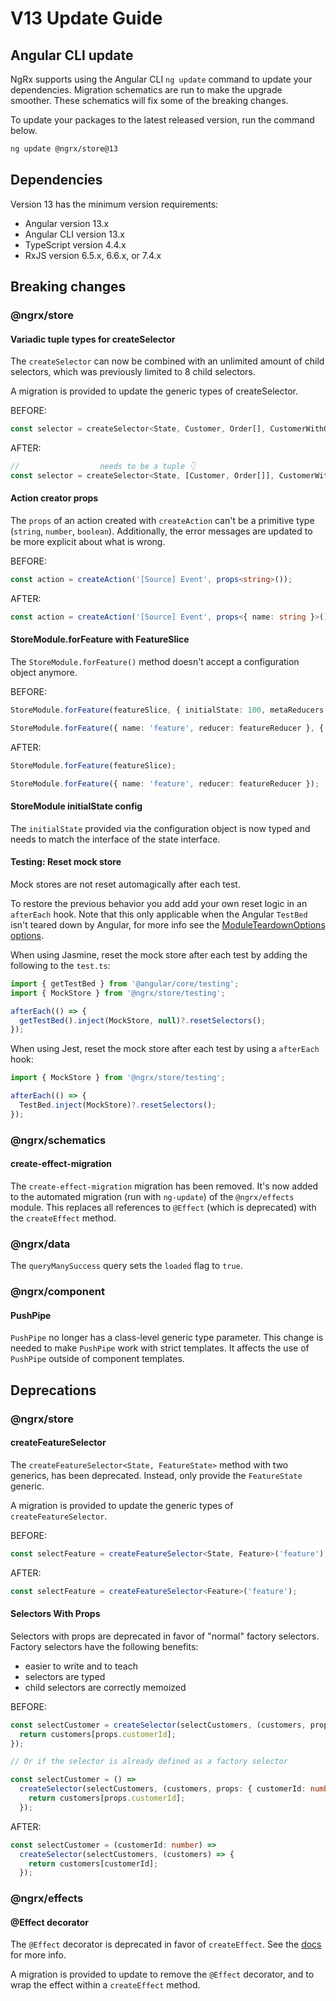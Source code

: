 # V13 Update Guide

## Angular CLI update

NgRx supports using the Angular CLI `ng update` command to update your dependencies. Migration schematics are run to make the upgrade smoother. These schematics will fix some of the breaking changes.

To update your packages to the latest released version, run the command below.

```sh
ng update @ngrx/store@13
```

## Dependencies

Version 13 has the minimum version requirements:

- Angular version 13.x
- Angular CLI version 13.x
- TypeScript version 4.4.x
- RxJS version 6.5.x, 6.6.x, or 7.4.x

## Breaking changes

### @ngrx/store

#### Variadic tuple types for createSelector

The `createSelector` can now be combined with an unlimited amount of child selectors, which was previously limited to 8 child selectors.

<div class="alert is-helpful">

A migration is provided to update the generic types of createSelector.

</div>

BEFORE:

```ts
const selector = createSelector<State, Customer, Order[], CustomerWithOrder>;
```

AFTER:

```ts
//                  needs to be a tuple 👇
const selector = createSelector<State, [Customer, Order[]], CustomerWithOrder>;
```

#### Action creator props

The `props` of an action created with `createAction` can't be a primitive type (`string`, `number`, `boolean`).
Additionally, the error messages are updated to be more explicit about what is wrong.

BEFORE:

```ts
const action = createAction('[Source] Event', props<string>());
```

AFTER:

```ts
const action = createAction('[Source] Event', props<{ name: string }>());
```

#### StoreModule.forFeature with FeatureSlice

The `StoreModule.forFeature()` method doesn't accept a configuration object anymore.

BEFORE:

```ts
StoreModule.forFeature(featureSlice, { initialState: 100, metaReducers: [metaReducer] });

StoreModule.forFeature({ name: 'feature', reducer: featureReducer }, { initialState: 100, metaReducers: [metaReducer] });
```

AFTER:

```ts
StoreModule.forFeature(featureSlice);

StoreModule.forFeature({ name: 'feature', reducer: featureReducer });
```

#### StoreModule initialState config

The `initialState` provided via the configuration object is now typed and needs to match the interface of the state interface.

#### Testing: Reset mock store

Mock stores are not reset automagically after each test.

To restore the previous behavior you add add your own reset logic in an `afterEach` hook.
Note that this only applicable when the Angular `TestBed` isn't teared down by Angular, for more info see the [ModuleTeardownOptions options](https://angular.io/api/core/testing/ModuleTeardownOptions).

When using Jasmine, reset the mock store after each test by adding the following to the `test.ts`:

```ts
import { getTestBed } from '@angular/core/testing';
import { MockStore } from '@ngrx/store/testing';

afterEach(() => {
  getTestBed().inject(MockStore, null)?.resetSelectors();
});
```

When using Jest, reset the mock store after each test by using a `afterEach` hook:

```ts
import { MockStore } from '@ngrx/store/testing';

afterEach(() => {
  TestBed.inject(MockStore)?.resetSelectors();
});
```

### @ngrx/schematics

#### create-effect-migration

The `create-effect-migration` migration has been removed.
It's now added to the automated migration (run with `ng-update`) of the `@ngrx/effects` module.
This replaces all references to `@Effect` (which is deprecated) with the `createEffect` method.

### @ngrx/data

The `queryManySuccess` query sets the `loaded` flag to `true`.

### @ngrx/component

#### PushPipe

`PushPipe` no longer has a class-level generic type parameter.
This change is needed to make `PushPipe` work with strict templates.
It affects the use of `PushPipe` outside of component templates.

## Deprecations

### @ngrx/store

#### createFeatureSelector

The `createFeatureSelector<State, FeatureState>` method with two generics, has been deprecated.
Instead, only provide the `FeatureState` generic.

<div class="alert is-helpful">

A migration is provided to update the generic types of `createFeatureSelector`.

</div>

BEFORE:

```ts
const selectFeature = createFeatureSelector<State, Feature>('feature');
```

AFTER:

```ts
const selectFeature = createFeatureSelector<Feature>('feature');
```

#### Selectors With Props

Selectors with props are deprecated in favor of "normal" factory selectors.
Factory selectors have the following benefits:

- easier to write and to teach
- selectors are typed
- child selectors are correctly memoized

BEFORE:

```ts
const selectCustomer = createSelector(selectCustomers, (customers, props: { customerId: number }) => {
  return customers[props.customerId];
});

// Or if the selector is already defined as a factory selector

const selectCustomer = () =>
  createSelector(selectCustomers, (customers, props: { customerId: number }) => {
    return customers[props.customerId];
  });
```

AFTER:

```ts
const selectCustomer = (customerId: number) =>
  createSelector(selectCustomers, (customers) => {
    return customers[customerId];
  });
```

### @ngrx/effects

#### @Effect decorator

The `@Effect` decorator is deprecated in favor of `createEffect`.
See the [docs](/guide/effects#writing-effects) for more info.

<div class="alert is-helpful">

A migration is provided to update to remove the `@Effect` decorator, and to wrap the effect within a `createEffect` method.

</div>
